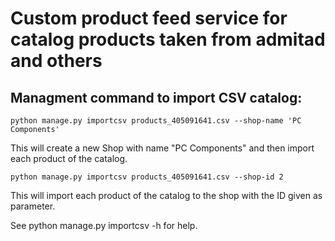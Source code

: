 # Custom product feed service for catalog products taken from admitad and others #

## Managment command to import CSV catalog: ##

`python manage.py importcsv products_405091641.csv --shop-name 'PC Components'`

This will create a new Shop with name "PC Components" and then import each product of the catalog.

`python manage.py importcsv products_405091641.csv --shop-id 2`

This will import each product of the catalog to the shop with the ID given as parameter.

See python manage.py importcsv -h for help.






